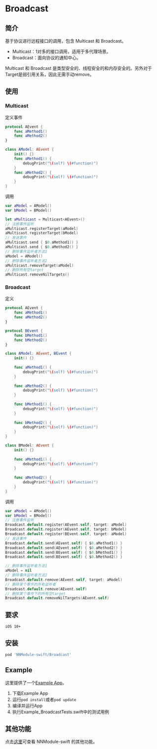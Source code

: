 # Broadcast

## 简介

基于协议进行远程接口的调用，包含 Multicast 和 Broadcast。

+ Multicast：1对多的接口调用，适用于多代理场景。
+ Broadcast：面向协议的通知中心。

Multicast 和 Broadcast 是类型安全的、线程安全的和内存安全的。另外对于Target是弱引用关系，因此无需手动remove。

## 使用

### Multicast

定义事件 

```swift
protocol AEvent {
    func aMethod1()
    func aMethod2()
}

class AModel: AEvent {
    init() {}
    func aMethod1() {
        debugPrint("\(self) \(#function)")
    }
    func aMethod2() {
        debugPrint("\(self) \(#function)")
    }
}
```

调用

```swift
var aModel = AModel()
var bModel = BModel()

let aMulticast = Multicast<AEvent>()
// 注册事件监听
aMulticast.registerTarget(aModel)
aMulticast.registerTarget(bModel)
// 发送事件
aMulticast.send { $0.aMethod1() }
aMulticast.send { $0.aMethod2() }
// 删除事件监听者方法1
aModel = AModel()
// 删除事件监听者方法2
aMulticast.removeTarget(aModel)
// 删除所有空target
aMulticast.removeNilTargets()
```

### Broadcast

定义

```swift
protocol AEvent {
    func aMethod1()
    func aMethod2()
}

protocol BEvent {
    func bMethod1()
    func bMethod2()
}

class AModel: AEvent, BEvent {
    init() {}
    
    func aMethod1() {
        debugPrint("\(self) \(#function)")
    }
    
    func aMethod2() {
        debugPrint("\(self) \(#function)")
    }
    
    func bMethod1() {
        debugPrint("\(self) \(#function)")
    }
    
    func bMethod2() {
        debugPrint("\(self) \(#function)")
    }
}

class BModel: AEvent {
    init() {}
    
    func aMethod1() {
        debugPrint("\(self) \(#function)")
    }
    
    func aMethod2() {
        debugPrint("\(self) \(#function)")
    }
}
```

调用

```swift
var aModel = AModel()
var bModel = BModel()
// 注册事件监听         
Broadcast.default.register(AEvent.self, target: aModel)
Broadcast.default.register(AEvent.self, target: bModel)
Broadcast.default.register(BEvent.self, target: aModel)
// 发送事件      
Broadcast.default.send(AEvent.self) { $0.aMethod1() }
Broadcast.default.send(AEvent.self) { $0.aMethod2() }
Broadcast.default.send(BEvent.self) { $0.bMethod1() }
Broadcast.default.send(BEvent.self) { $0.bMethod2() }

// 删除事件监听者方法1
aModel = nil
// 删除事件监听者方法2
Broadcast.default.remove(AEvent.self, target: aModel)
// 删除某个事件的所有监听者
Broadcast.default.remove(AEvent.self)
// 删除某个事件下的所有空target
Broadcast.default.removeNilTargets(AEvent.self)
```

## 要求

`iOS 10+`

## 安装

```ruby
pod 'NNModule-swift/Broadcast'
```

## Example

这里提供了一个[Example App](../Example_Broadcast/)。

1. 下载Example App
2. 运行`pod install`或者`pod update`
3. 编译并运行App
4. 执行Example_BroadcastTests.swift中的测试用例

## 其他功能

点击[这里](../README.md)可查看 NNModule-swift 的其他功能。